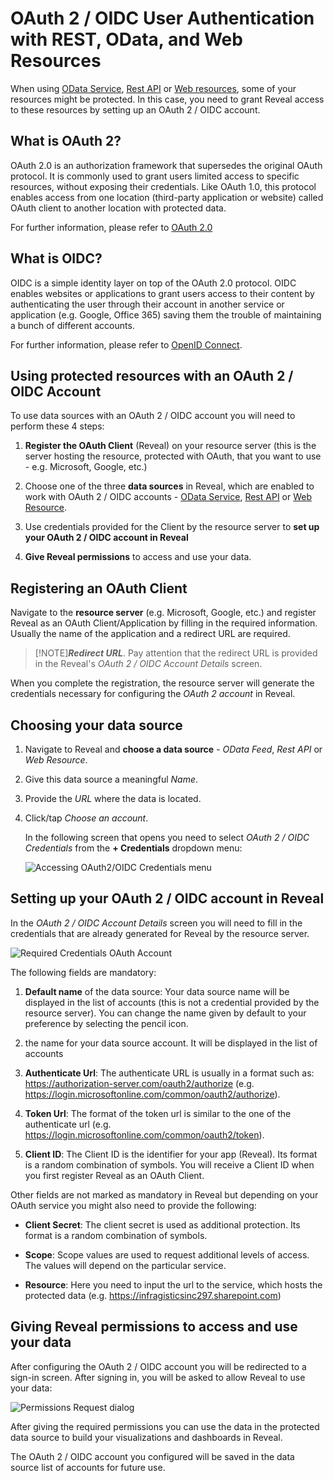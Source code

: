 # OAuth 2 / OIDC User Authentication with REST, OData, and Web Resources

When using [OData Service](supported-data-sources/odata-feed.md), [Rest API](supported-data-sources/rest-api.md) or [Web resources](supported-data-sources/web-resource.md), some of your resources might be protected. In
this case, you need to grant Reveal access to these resources by setting
up an OAuth 2 / OIDC account.

## What is OAuth 2?

OAuth 2.0 is an authorization framework that supersedes the original
OAuth protocol. It is commonly used to grant users limited access to
specific resources, without exposing their credentials. Like OAuth 1.0,
this protocol enables access from one location (third-party application
or website) called OAuth client to another location with protected data.

For further information, please refer to
[OAuth 2.0](https://oauth.net/2/)

## What is OIDC?

OIDC is a simple identity layer on top of the OAuth 2.0 protocol. OIDC
enables websites or applications to grant users access to their content
by authenticating the user through their account in another service or
application (е.g. Google, Office 365) saving them the trouble of
maintaining a bunch of different accounts.

For further information, please refer to [OpenID Connect](https://openid.net/connect/).

## Using protected resources with an OAuth 2 / OIDC Account

To use data sources with an OAuth 2 / OIDC аccount you will need to
perform these 4 steps:

1.  **Register the OAuth Client** (Reveal) on your resource server (this
    is the server hosting the resource, protected with OAuth, that you
    want to use - e.g. Microsoft, Google, etc.)

2.  Choose one of the three **data sources** in Reveal, which are
    enabled to work with OAuth 2 / OIDC accounts - [OData Service](supported-data-sources/odata-feed.md), [Rest API](supported-data-sources/rest-api.md) or [Web Resource](supported-data-sources/web-resource.md).

3.  Use credentials provided for the Client by the resource server to
    **set up your OAuth 2 / OIDC account in Reveal**

4.  **Give Reveal permissions** to access and use your data.

## Registering an OAuth Client

Navigate to the **resource server** (e.g. Microsoft, Google, etc.) and
register Reveal as an OAuth Client/Application by filling in the
required information. Usually the name of the application and a redirect
URL are required.

>[!NOTE]***Redirect URL***.
>Pay attention that the redirect URL is provided in the Reveal's *OAuth 2 / OIDC Account Details* screen.

When you complete the registration, the resource server will generate
the credentials necessary for configuring the *OAuth 2 account* in
Reveal.

## Choosing your data source

1.  Navigate to Reveal and **choose a data source** - *OData Feed*,
    *Rest API* or *Web Resource*.

2.  Give this data source a meaningful *Name*.

3.  Provide the *URL* where the data is located.

4.  Click/tap *Choose an account*.

    In the following screen that opens you need to select *OAuth 2 / OIDC Credentials* from the **+ Credentials** dropdown menu:

    <img src="images/OAuth-2-OIDC-Credentials.png" alt="Accessing OAuth2/OIDC Credentials menu" class="responsive-img"/>

## Setting up your OAuth 2 / OIDC account in Reveal

In the *OAuth 2 / OIDC Account Details* screen you will need to fill in
the credentials that are already generated for Reveal by the resource
server.

<img src="images/Required-Credentials-OAuth-Account.png" alt="Required Credentials OAuth Account" class="responsive-img"/>

The following fields are mandatory:

1.  **Default name** of the data source: Your data source name will be displayed in the list of accounts (this is not a credential provided by the resource server). You can change the name given by default to your preference by selecting the pencil icon.

2.  the name for your data source account. It will be
    displayed in the list of accounts

3.  **Authenticate Url**: The authenticate URL is usually in a format
    such as: <https://authorization-server.com/oauth2/authorize> (e.g.
    <https://login.microsoftonline.com/common/oauth2/authorize>).

4.  **Token Url**: The format of the token url is similar to the one of
    the authenticate url (e.g.
    <https://login.microsoftonline.com/common/oauth2/token>).

5.  **Client ID**: The Client ID is the identifier for your app
    (Reveal). Its format is a random combination of symbols. You will
    receive a Client ID when you first register Reveal as an OAuth
    Client.

Other fields are not marked as mandatory in Reveal but depending on your
OAuth service you might also need to provide the following:

*  **Client Secret**: The client secret is used as additional
    protection. Its format is a random combination of symbols.

*  **Scope**: Scope values are used to request additional levels of
    access. The values will depend on the particular service.

*  **Resource**: Here you need to input the url to the service, which
    hosts the protected data (e.g.
    <https://infragisticsinc297.sharepoint.com>)

## Giving Reveal permissions to access and use your data

After configuring the OAuth 2 / OIDC account you will be redirected to a
sign-in screen.
After signing in, you will be asked to allow Reveal to use your data:

<img src="images/permissions-request.png" alt="Permissions Request dialog" class="responsive-img"/>

After giving the required permissions you can use the data in the
protected data source to build your visualizations and dashboards in Reveal.

The OAuth 2 / OIDC account you configured will be saved in the data
source list of accounts for future use.
